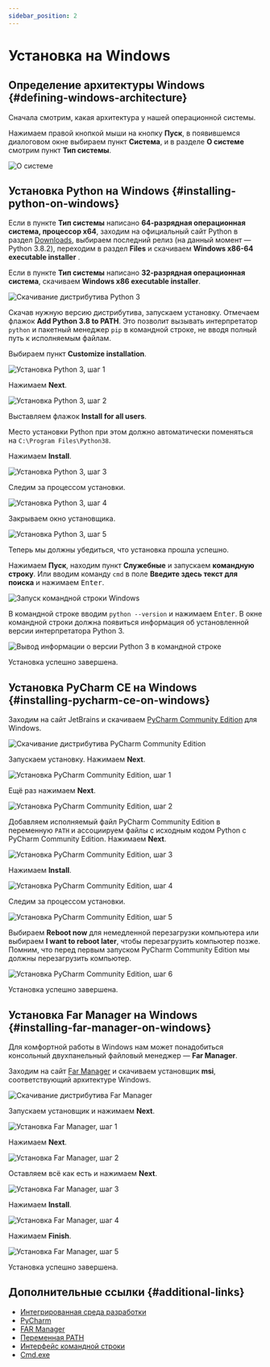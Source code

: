 ```yaml
---
sidebar_position: 2
---
```


# Установка на Windows

## Определение архитектуры Windows {#defining-windows-architecture}

Сначала смотрим, какая архитектура у нашей операционной системы.

Нажимаем правой кнопкой мыши на кнопку **Пуск**, в появившемся диалоговом окне выбираем пункт **Система**, и в разделе **О системе** смотрим пункт **Тип системы**.

![О системе](/images/python-language/installing-and-configuring/installing-on-windows/windows-architecture.png "О системе")

## Установка Python на Windows {#installing-python-on-windows}

Если в пункте **Тип системы** написано **64-разрядная операционная система, процессор x64**, заходим на официальный сайт Python в раздел [Downloads](https://www.python.org/downloads/), выбираем последний релиз (на данный момент — Python 3.8.2), переходим в раздел **Files** и скачиваем **Windows x86-64 executable installer** .

Если в пункте **Тип системы** написано **32-разрядная операционная система**, скачиваем **Windows x86 executable installer**.

![Скачивание дистрибутива Python 3](/images/python-language/installing-and-configuring/installing-on-windows/python-download.png "Скачивание дистрибутива Python 3")

Скачав нужную версию дистрибутива, запускаем установку. Отмечаем флажок **Add Python 3.8 to PATH**. Это позволит вызывать интерпретатор `python` и пакетный менеджер `pip` в командной строке, не вводя полный путь к исполняемым файлам.

Выбираем пункт **Customize installation**.

![Установка Python 3, шаг 1](/images/python-language/installing-and-configuring/installing-on-windows/python-install-step-1.png "Установка Python 3, шаг 1")

Нажимаем **Next**.

![Установка Python 3, шаг 2](/images/python-language/installing-and-configuring/installing-on-windows/python-install-step-2.png "Установка Python 3, шаг 2")

Выставляем флажок **Install for all users**.

Место установки Python при этом должно автоматически поменяться на `C:\Program Files\Python38`.

Нажимаем **Install**.

![Установка Python 3, шаг 3](/images/python-language/installing-and-configuring/installing-on-windows/python-install-step-3.png "Установка Python 3, шаг 3")

Следим за процессом установки.

![Установка Python 3, шаг 4](/images/python-language/installing-and-configuring/installing-on-windows/python-install-step-4.png "Установка Python 3, шаг 4")

Закрываем окно установщика.

![Установка Python 3, шаг 5](/images/python-language/installing-and-configuring/installing-on-windows/python-install-step-5.png "Установка Python 3, шаг 5")

Теперь мы должны убедиться, что установка прошла успешно.

Нажимаем **Пуск**, находим пункт **Служебные** и запускаем **командную строку**. Или вводим команду `cmd` в поле **Введите здесь текст для поиска** и нажимаем <kbd>Enter</kbd>.

![Запуск командной строки Windows](/images/python-language/installing-and-configuring/installing-on-windows/cmd.png "Запуск командной строки Windows")

В командной строке вводим `python --version` и нажимаем <kbd>Enter</kbd>. В окне командной строки должна появиться информация об установленной версии интерпретатора Python 3.

![Вывод информации о версии Python 3 в командной строке](/images/python-language/installing-and-configuring/installing-on-windows/python-version.png "Вывод информации о версии Python 3 в командной строке")

Установка успешно завершена.

## Установка PyCharm CE на Windows {#installing-pycharm-ce-on-windows}

Заходим на сайт JetBrains и скачиваем [PyCharm Community Edition](https://www.jetbrains.com/pycharm/) для Windows.

![Скачивание дистрибутива PyCharm Community Edition](/images/python-language/installing-and-configuring/installing-on-windows/pycharm-ce-download.png "Скачивание дистрибутива PyCharm Community Edition")

Запускаем установку. Нажимаем **Next**.

![Установка PyCharm Community Edition, шаг 1](/images/python-language/installing-and-configuring/installing-on-windows/pycharm-ce-install-step-1.png "Установка PyCharm Community Edition, шаг 1")

Ещё раз нажимаем **Next**.

![Установка PyCharm Community Edition, шаг 2](/images/python-language/installing-and-configuring/installing-on-windows/pycharm-ce-install-step-2.png "Установка PyCharm Community Edition, шаг 2")

Добавляем исполняемый файл PyCharm Community Edition в переменную `PATH` и ассоциируем файлы с исходным кодом Python с PyCharm Community Edition. Нажимаем **Next**.

![Установка PyCharm Community Edition, шаг 3](/images/python-language/installing-and-configuring/installing-on-windows/pycharm-ce-install-step-3.png "Установка PyCharm Community Edition, шаг 3")

Нажимаем **Install**.

![Установка PyCharm Community Edition, шаг 4](/images/python-language/installing-and-configuring/installing-on-windows/pycharm-ce-install-step-4.png "Установка PyCharm Community Edition, шаг 4")

Следим за процессом установки.

![Установка PyCharm Community Edition, шаг 5](/images/python-language/installing-and-configuring/installing-on-windows/pycharm-ce-install-step-5.png "Установка PyCharm Community Edition, шаг 5")

Выбираем **Reboot now** для немедленной перезагрузки компьютера или выбираем **I want to reboot later**, чтобы перезагрузить компьютер позже. Помним, что перед первым запуском PyCharm Community Edition мы должны перезагрузить компьютер.

![Установка PyCharm Community Edition, шаг 6](/images/python-language/installing-and-configuring/installing-on-windows/pycharm-ce-install-step-6.png "Установка PyCharm Community Edition, шаг 6")

Установка успешно завершена.

## Установка Far Manager на Windows {#installing-far-manager-on-windows}

Для комфортной работы в Windows нам может понадобиться консольный двухпанельный файловый менеджер — **Far Manager**.

Заходим на сайт [Far Manager](https://www.farmanager.com/) и скачиваем установщик **msi**, соответствующий архитектуре Windows.

![Скачивание дистрибутива Far Manager](/images/python-language/installing-and-configuring/installing-on-windows/far-manager-download.png "Скачивание дистрибутива Far Manager")

Запускаем установщик и нажимаем **Next**.

![Установка Far Manager, шаг 1](/images/python-language/installing-and-configuring/installing-on-windows/far-manager-install-step-1.png "Установка Far Manager, шаг 1")

Нажимаем **Next**.

![Установка Far Manager, шаг 2](/images/python-language/installing-and-configuring/installing-on-windows/far-manager-install-step-2.png "Установка Far Manager, шаг 2")

Оставляем всё как есть и нажимаем **Next**.

![Установка Far Manager, шаг 3](/images/python-language/installing-and-configuring/installing-on-windows/far-manager-install-step-3.png "Установка Far Manager, шаг 3")

Нажимаем **Install**.

![Установка Far Manager, шаг 4](/images/python-language/installing-and-configuring/installing-on-windows/far-manager-install-step-4.png "Установка Far Manager, шаг 4")

Нажимаем **Finish**.

![Установка Far Manager, шаг 5](/images/python-language/installing-and-configuring/installing-on-windows/far-manager-install-step-5.png "Установка Far Manager, шаг 5")

Установка успешно завершена.

## Дополнительные ссылки {#additional-links}

- [Интегрированная среда разработки](https://ru.wikipedia.org/wiki/Интегрированная_среда_разработки)
- [PyCharm](https://ru.wikipedia.org/wiki/PyCharm)
- [FAR Manager](https://ru.wikipedia.org/wiki/FAR_Manager)
- [Переменная PATH](https://ru.wikipedia.org/wiki/PATH_(переменная))
- [Интерфейс командной строки](https://ru.wikipedia.org/wiki/Интерфейс_командной_строки)
- [Cmd.exe](https://ru.wikipedia.org/wiki/Cmd.exe)

